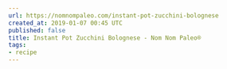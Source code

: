 ```yaml
---
url: https://nomnompaleo.com/instant-pot-zucchini-bolognese
created_at: 2019-01-07 00:45 UTC
published: false
title: Instant Pot Zucchini Bolognese - Nom Nom Paleo®
tags:
- recipe
---
```



